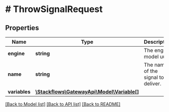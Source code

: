 # # ThrowSignalRequest

## Properties

Name | Type | Description | Notes
------------ | ------------- | ------------- | -------------
**engine** | **string** | The engine model uuid. | [optional]
**name** | **string** | The name of the signal to deliver. | [optional]
**variables** | [**\Stackflows\GatewayApi\Model\Variable[]**](Variable.md) |  | [optional]

[[Back to Model list]](../../README.md#models) [[Back to API list]](../../README.md#endpoints) [[Back to README]](../../README.md)
